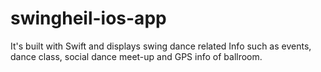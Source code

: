 # swingheil-ios-app
 It's built with Swift and displays swing dance related Info such as events, dance class, social dance meet-up and GPS info of ballroom.
